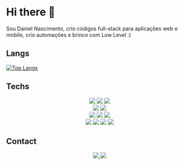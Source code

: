 # Hi there 👋 

Sou Daniel Nascimento, crio códigos full-stack para aplicações web e mobile, crio automações e brinco com Low Level :)

## Langs

[![Top Langs](https://github-readme-stats.vercel.app/api/top-langs/?username=DanielNasc&layout=compact&langs_count=6&theme=radical&hide=css,scss,jupyter%20notebook,ejs,html,yacc)](https://github.com/anuraghazra/github-readme-stats)

## Techs

<div align='center'>
  <img src='https://img.shields.io/badge/Linux-FCC624?style=for-the-badge&logo=linux&logoColor=black'>
  <img src='https://img.shields.io/badge/Kubernetes-326CE5?style=for-the-badge&logo=kubernetes&logoColor=fff'>
  <img src='https://img.shields.io/badge/docker-%230db7ed.svg?style=for-the-badge&logo=docker&logoColor=white'>
</div>

<div align='center'>
  <img src='https://img.shields.io/badge/node.js-6DA55F?style=for-the-badge&logo=node.js&logoColor=white'>
  <img src='https://img.shields.io/badge/Next-black?style=for-the-badge&logo=next.js&logoColor=white'>
</div>

<div align='center'>
  <img src='https://img.shields.io/badge/nestjs-%23E0234E.svg?style=for-the-badge&logo=nestjs&logoColor=white'>
  <img src='https://img.shields.io/badge/spring-%236DB33F.svg?style=for-the-badge&logo=spring&logoColor=white'>
  <img src='https://img.shields.io/badge/express.js-%23404d59.svg?style=for-the-badge&logo=express&logoColor=%2361DAFB'>
</div>

<div align='center'>
  <img src='https://img.shields.io/badge/mysql-4479A1.svg?style=for-the-badge&logo=mysql&logoColor=white'>
  <img src='https://img.shields.io/badge/postgres-%23316192.svg?style=for-the-badge&logo=postgresql&logoColor=white'>
  <img src='https://img.shields.io/badge/firebase-a08021?style=for-the-badge&logo=firebase&logoColor=ffcd34'>
  <img src='https://img.shields.io/badge/MongoDB-%234ea94b.svg?style=for-the-badge&logo=mongodb&logoColor=white'>
</div>

## Contact

<div align='center'>   
<!--   <a  href='https://x.com/__danielnasc'>
    <img src='https://img.shields.io/badge/X-%23000000.svg?style=for-the-badge&logo=X&logoColor=white'>
   </a>  -->
  <a href ='mailto:danielnasc15987@gmail.com'>
    <img src='https://img.shields.io/badge/Gmail-D14836?style=for-the-badge&logo=gmail&logoColor=white'>
  </a>
  <a href='https://www.linkedin.com/in/--daniel-nasc/'>
    <img src='https://img.shields.io/badge/linkedin-%230077B5.svg?style=for-the-badge&logo=linkedin&logoColor=white'>
  </a>
</div>
